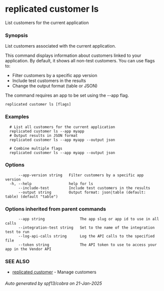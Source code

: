 # replicated customer ls

List customers for the current application

### Synopsis

List customers associated with the current application.

This command displays information about customers linked to your application.
By default, it shows all non-test customers. You can use flags to:
- Filter customers by a specific app version
- Include test customers in the results
- Change the output format (table or JSON)

The command requires an app to be set using the --app flag.

```
replicated customer ls [flags]
```

### Examples

```
  # List all customers for the current application
  replicated customer ls --app myapp
  # Output results in JSON format
  replicated customer ls --app myapp --output json

  # Combine multiple flags
  replicated customer ls --app myapp --output json
```

### Options

```
      --app-version string   Filter customers by a specific app version
  -h, --help                 help for ls
      --include-test         Include test customers in the results
      --output string        Output format: json|table (default: table) (default "table")
```

### Options inherited from parent commands

```
      --app string                The app slug or app id to use in all calls
      --integration-test string   Set to the name of the integration test to run
      --log-api-calls string      Log the API calls to the specified file
      --token string              The API token to use to access your app in the Vendor API
```

### SEE ALSO

* [replicated customer](replicated_customer.md)	 - Manage customers

###### Auto generated by spf13/cobra on 21-Jan-2025
